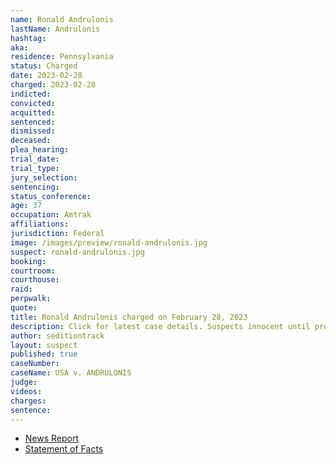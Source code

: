 ```yaml
---
name: Ronald Andrulonis
lastName: Andrulonis
hashtag:
aka:
residence: Pennsylvania
status: Charged
date: 2023-02-28
charged: 2023-02-28
indicted:
convicted:
acquitted:
sentenced:
dismissed:
deceased:
plea_hearing:
trial_date:
trial_type:
jury_selection:
sentencing:
status_conference:
age: 37
occupation: Amtrak
affiliations:
jurisdiction: Federal
image: /images/preview/ronald-andrulonis.jpg
suspect: ronald-andrulonis.jpg
booking:
courtroom:
courthouse:
raid:
perpwalk:
quote:
title: Ronald Andrulonis charged on February 28, 2023
description: Click for latest case details. Suspects innocent until proven guilty.
author: seditiontrack
layout: suspect
published: true
caseNumber: 
caseName: USA v. ANDRULONIS
judge:
videos:
charges:
sentence:
---
```

- [News Report](https://www.phillymag.com/news/2023/03/06/ronald-andrulonis-capitol-riot-arrest/)
- [Statement of Facts](https://storage.courtlistener.com/recap/gov.uscourts.dcd.252601/gov.uscourts.dcd.252601.1.1.pdf)

